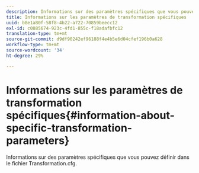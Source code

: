 ```yaml
---
description: Informations sur des paramètres spécifiques que vous pouvez définir dans le fichier Transformation.cfg.
title: Informations sur les paramètres de transformation spécifiques
uuid: b8e1a80f-58f8-4b22-a722-70859beecc12
exl-id: c0885674-923c-4fd1-855c-f18adafbfc12
translation-type: tm+mt
source-git-commit: d9df90242ef96188f4e4b5e6d04cfef196b0a628
workflow-type: tm+mt
source-wordcount: '34'
ht-degree: 29%

---
```


# Informations sur les paramètres de transformation spécifiques{#information-about-specific-transformation-parameters}

Informations sur des paramètres spécifiques que vous pouvez définir dans le fichier Transformation.cfg.
